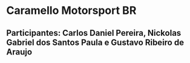 <h1>Caramello Motorsport BR</h1>


<h2>Participantes: Carlos Daniel Pereira,  Nickolas Gabriel dos Santos Paula e  Gustavo Ribeiro de Araujo</h2>
